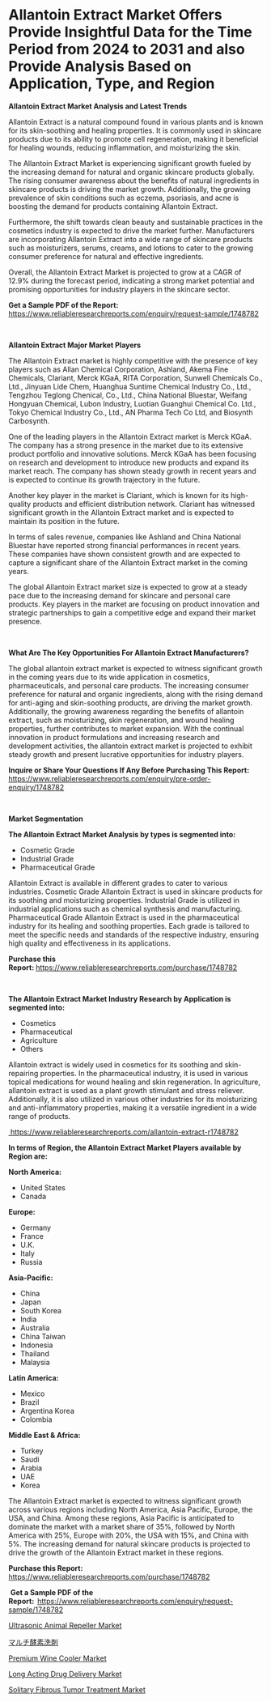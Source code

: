 <p><h1>Allantoin Extract Market Offers Provide Insightful Data for the Time Period from 2024 to 2031 and also Provide Analysis Based on Application, Type, and Region</h1></p><p><strong>Allantoin Extract Market Analysis and Latest Trends</strong></p>
<p><p>Allantoin Extract is a natural compound found in various plants and is known for its skin-soothing and healing properties. It is commonly used in skincare products due to its ability to promote cell regeneration, making it beneficial for healing wounds, reducing inflammation, and moisturizing the skin.</p><p>The Allantoin Extract Market is experiencing significant growth fueled by the increasing demand for natural and organic skincare products globally. The rising consumer awareness about the benefits of natural ingredients in skincare products is driving the market growth. Additionally, the growing prevalence of skin conditions such as eczema, psoriasis, and acne is boosting the demand for products containing Allantoin Extract.</p><p>Furthermore, the shift towards clean beauty and sustainable practices in the cosmetics industry is expected to drive the market further. Manufacturers are incorporating Allantoin Extract into a wide range of skincare products such as moisturizers, serums, creams, and lotions to cater to the growing consumer preference for natural and effective ingredients.</p><p>Overall, the Allantoin Extract Market is projected to grow at a CAGR of 12.9% during the forecast period, indicating a strong market potential and promising opportunities for industry players in the skincare sector.</p></p>
<p><strong>Get a Sample PDF of the Report:&nbsp;</strong> <a href="https://www.reliableresearchreports.com/enquiry/request-sample/1748782">https://www.reliableresearchreports.com/enquiry/request-sample/1748782</a></p>
<p>&nbsp;</p>
<p><strong>Allantoin Extract Major Market Players</strong></p>
<p><p>The Allantoin Extract market is highly competitive with the presence of key players such as Allan Chemical Corporation, Ashland, Akema Fine Chemicals, Clariant, Merck KGaA, RITA Corporation, Sunwell Chemicals Co., Ltd., Jinyuan Lide Chem, Huanghua Suntime Chemical Industry Co., Ltd., Tengzhou Teglong Chenical, Co., Ltd., China National Bluestar, Weifang Hongyuan Chemical, Lubon Industry, Luotian Guanghui Chemical Co. Ltd., Tokyo Chemical Industry Co., Ltd., AN Pharma Tech Co Ltd, and Biosynth Carbosynth.</p><p>One of the leading players in the Allantoin Extract market is Merck KGaA. The company has a strong presence in the market due to its extensive product portfolio and innovative solutions. Merck KGaA has been focusing on research and development to introduce new products and expand its market reach. The company has shown steady growth in recent years and is expected to continue its growth trajectory in the future.</p><p>Another key player in the market is Clariant, which is known for its high-quality products and efficient distribution network. Clariant has witnessed significant growth in the Allantoin Extract market and is expected to maintain its position in the future.</p><p>In terms of sales revenue, companies like Ashland and China National Bluestar have reported strong financial performances in recent years. These companies have shown consistent growth and are expected to capture a significant share of the Allantoin Extract market in the coming years.</p><p>The global Allantoin Extract market size is expected to grow at a steady pace due to the increasing demand for skincare and personal care products. Key players in the market are focusing on product innovation and strategic partnerships to gain a competitive edge and expand their market presence.</p></p>
<p>&nbsp;</p>
<p><strong>What Are The Key Opportunities For Allantoin Extract Manufacturers?</strong></p>
<p><p>The global allantoin extract market is expected to witness significant growth in the coming years due to its wide application in cosmetics, pharmaceuticals, and personal care products. The increasing consumer preference for natural and organic ingredients, along with the rising demand for anti-aging and skin-soothing products, are driving the market growth. Additionally, the growing awareness regarding the benefits of allantoin extract, such as moisturizing, skin regeneration, and wound healing properties, further contributes to market expansion. With the continual innovation in product formulations and increasing research and development activities, the allantoin extract market is projected to exhibit steady growth and present lucrative opportunities for industry players.</p></p>
<p><strong>Inquire or Share Your Questions If Any Before Purchasing This Report:</strong> <a href="https://www.reliableresearchreports.com/enquiry/pre-order-enquiry/1748782">https://www.reliableresearchreports.com/enquiry/pre-order-enquiry/1748782</a></p>
<p>&nbsp;</p>
<p><strong>Market Segmentation</strong></p>
<p><strong>The Allantoin Extract Market Analysis by types is segmented into:</strong></p>
<p><ul><li>Cosmetic Grade</li><li>Industrial Grade</li><li>Pharmaceutical Grade</li></ul></p>
<p><p>Allantoin Extract is available in different grades to cater to various industries. Cosmetic Grade Allantoin Extract is used in skincare products for its soothing and moisturizing properties. Industrial Grade is utilized in industrial applications such as chemical synthesis and manufacturing. Pharmaceutical Grade Allantoin Extract is used in the pharmaceutical industry for its healing and soothing properties. Each grade is tailored to meet the specific needs and standards of the respective industry, ensuring high quality and effectiveness in its applications.</p></p>
<p><strong>Purchase this Report:&nbsp;</strong><a href="https://www.reliableresearchreports.com/purchase/1748782">https://www.reliableresearchreports.com/purchase/1748782</a></p>
<p>&nbsp;</p>
<p><strong>The Allantoin Extract Market Industry Research by Application is segmented into:</strong></p>
<p><ul><li>Cosmetics</li><li>Pharmaceutical</li><li>Agriculture</li><li>Others</li></ul></p>
<p><p>Allantoin extract is widely used in cosmetics for its soothing and skin-repairing properties. In the pharmaceutical industry, it is used in various topical medications for wound healing and skin regeneration. In agriculture, allantoin extract is used as a plant growth stimulant and stress reliever. Additionally, it is also utilized in various other industries for its moisturizing and anti-inflammatory properties, making it a versatile ingredient in a wide range of products.</p></p>
<p><a href="https://www.reliableresearchreports.com/allantoin-extract-r1748782">&nbsp;https://www.reliableresearchreports.com/allantoin-extract-r1748782</a></p>
<p><strong>In terms of Region, the Allantoin Extract Market Players available by Region are:</strong></p>
<p>
    <p> <strong> North America: </strong>
        <ul>
            <li>United States</li>
            <li>Canada</li>
        </ul>
        </p> 
    <p> <strong> Europe: </strong>
        <ul>
            <li>Germany</li>
            <li>France</li>
            <li>U.K.</li>
            <li>Italy</li>
            <li>Russia</li>
        </ul>
        </p> 
    <p> <strong> Asia-Pacific: </strong>
        <ul>
            <li>China</li>
            <li>Japan</li>
            <li>South Korea</li>
            <li>India</li>
            <li>Australia</li>
            <li>China Taiwan</li>
            <li>Indonesia</li>
            <li>Thailand</li>
            <li>Malaysia</li>
        </ul>
        </p> 
    <p> <strong> Latin America: </strong>
        <ul>
            <li>Mexico</li>
            <li>Brazil</li>
            <li>Argentina Korea</li>
            <li>Colombia</li>
        </ul>
        </p> 
    <p> <strong> Middle East & Africa: </strong>
        <ul>
            <li>Turkey</li>
            <li>Saudi</li>
            <li>Arabia</li>
            <li>UAE</li>
            <li>Korea</li>
        </ul>
    </p>
    </p>
<p><p>The Allantoin Extract market is expected to witness significant growth across various regions including North America, Asia Pacific, Europe, the USA, and China. Among these regions, Asia Pacific is anticipated to dominate the market with a market share of 35%, followed by North America with 25%, Europe with 20%, the USA with 15%, and China with 5%. The increasing demand for natural skincare products is projected to drive the growth of the Allantoin Extract market in these regions.</p></p>
<p><strong>Purchase this Report: </strong><a href="https://www.reliableresearchreports.com/purchase/1748782">https://www.reliableresearchreports.com/purchase/1748782</a></p>
<p>&nbsp;<strong>Get a Sample PDF of the Report:&nbsp;&nbsp;</strong><a href="https://www.reliableresearchreports.com/enquiry/request-sample/1748782">https://www.reliableresearchreports.com/enquiry/request-sample/1748782</a></p>
<p><strong></strong></p>
<p><p><a href="https://www.linkedin.com/pulse/ultrasonic-animal-repeller-market-research-report-its-history-ggvwf">Ultrasonic Animal Repeller Market</a></p><p><a href="https://medium.com/@isomgleason2023/%E3%83%9E%E3%83%AB%E3%83%81%E9%85%B5%E7%B4%A0%E6%B4%97%E5%89%A4%E5%B8%82%E5%A0%B4-%E7%A8%AE%E9%A1%9E-%E7%94%A8%E9%80%94-%E5%9C%B0%E7%90%86%E3%81%AB%E3%82%88%E3%82%8B%E5%8C%85%E6%8B%AC%E7%9A%84%E8%A9%95%E4%BE%A1-b91a53de53d5">マルチ酵素洗剤</a></p><p><a href="https://github.com/Sarissaschmalingtr6fz2739/Market-Research-Report-List-2/blob/main/premium-wine-cooler-market.md">Premium Wine Cooler Market</a></p><p><a href="https://www.linkedin.com/pulse/long-acting-drug-delivery-market-share-evolution-growth-trends-fujac">Long Acting Drug Delivery Market</a></p><p><a href="https://github.com/jodemen/Market-Research-Report-List-2/blob/main/solitary-fibrous-tumor-treatment-market.md">Solitary Fibrous Tumor Treatment Market</a></p></p>